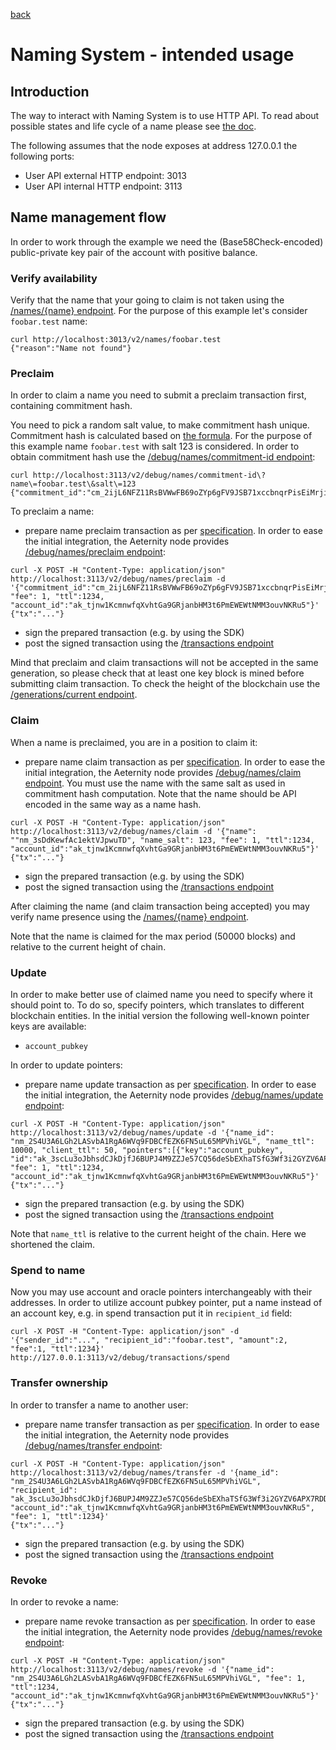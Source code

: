 [back](./README.md)
# Naming System - intended usage

## Introduction

The way to interact with Naming System is to use HTTP API.
To read about possible states and life cycle of a name please see [the doc](/AENS.md).

The following assumes that the node exposes at address 127.0.0.1 the following ports:
* User API external HTTP endpoint: 3013
* User API internal HTTP endpoint: 3113

## Name management flow

In order to work through the example we need the (Base58Check-encoded)
public-private key pair of the account with positive balance.

### Verify availability

Verify that the name that your going to claim is not taken using the [/names/{name} endpoint](https://aeternity.github.io/api-docs/?config=https://raw.githubusercontent.com/aeternity/aeternity/master/apps/aehttp/priv/swagger.json#/external/GetNameEntryByName).
For the purpose of this example let's consider `foobar.test` name:
```
curl http://localhost:3013/v2/names/foobar.test
{"reason":"Name not found"}
```

### Preclaim

In order to claim a name you need to submit a preclaim transaction first, containing commitment hash.

You need to pick a random salt value, to make commitment hash unique.
Commitment hash is calculated based on [the formula](/AENS.md#pre-claim).
For the purpose of this example name `foobar.test` with salt 123 is considered.
In order to obtain commitment hash use the [/debug/names/commitment-id endpoint](https://aeternity.github.io/api-docs/?config=https://raw.githubusercontent.com/aeternity/aeternity/master/apps/aehttp/priv/swagger.json#/internal/GetCommitmentId):
```
curl http://localhost:3113/v2/debug/names/commitment-id\?name\=foobar.test\&salt\=123
{"commitment_id":"cm_2ijL6NFZ11RsBVWwFB69oZYp6gFV9JSB71xccbnqrPisEiMrji"}
```

To preclaim a name:
* prepare name preclaim transaction as per [specification](../../serializations.md).
In order to ease the initial integration, the Aeternity node provides
[/debug/names/preclaim endpoint](https://aeternity.github.io/api-docs/?config=https://raw.githubusercontent.com/aeternity/aeternity/master/apps/aehttp/priv/swagger.json#/internal/PostNamePreclaim):
```
curl -X POST -H "Content-Type: application/json" http://localhost:3113/v2/debug/names/preclaim -d '{"commitment_id":"cm_2ijL6NFZ11RsBVWwFB69oZYp6gFV9JSB71xccbnqrPisEiMrji", "fee": 1, "ttl":1234, "account_id":"ak_tjnw1KcmnwfqXvhtGa9GRjanbHM3t6PmEWEWtNMM3ouvNKRu5"}'
{"tx":"..."}
```
* sign the prepared transaction (e.g. by using the SDK)
* post the signed transaction using the [/transactions endpoint](https://aeternity.github.io/api-docs/?config=https://raw.githubusercontent.com/aeternity/aeternity/master/apps/aehttp/priv/swagger.json#/external/PostTransaction)

Mind that preclaim and claim transactions will not be accepted in the same generation,
so please check that at least one key block is mined before submitting claim transaction.
To check the height of the blockchain use the [/generations/current endpoint](https://aeternity.github.io/api-docs/?config=https://raw.githubusercontent.com/aeternity/aeternity/master/apps/aehttp/priv/swagger.json#/external/GetCurrentGeneration).

### Claim

When a name is preclaimed, you are in a position to claim it:
* prepare name claim transaction as per [specification](../../serializations.md).
In order to ease the initial integration, the Aeternity node provides
[/debug/names/claim endpoint](https://aeternity.github.io/api-docs/?config=https://raw.githubusercontent.com/aeternity/aeternity/master/apps/aehttp/priv/swagger.json#/internal/PostNameClaim).
You must use the name with the same salt as used in commitment hash computation.
Note that the name should be API encoded in the same way as a name hash.
```
curl -X POST -H "Content-Type: application/json" http://localhost:3113/v2/debug/names/claim -d '{"name": ""nm_3sDdKewfAc1ektVJpwuTD", "name_salt": 123, "fee": 1, "ttl":1234, "account_id":"ak_tjnw1KcmnwfqXvhtGa9GRjanbHM3t6PmEWEWtNMM3ouvNKRu5"}'
{"tx":"..."}
```
* sign the prepared transaction (e.g. by using the SDK)
* post the signed transaction using the [/transactions endpoint](https://aeternity.github.io/api-docs/?config=https://raw.githubusercontent.com/aeternity/aeternity/master/apps/aehttp/priv/swagger.json#/external/PostTransaction)

After claiming the name (and claim transaction being accepted) you may verify name presence using the [/names/{name} endpoint](https://aeternity.github.io/api-docs/?config=https://raw.githubusercontent.com/aeternity/aeternity/master/apps/aehttp/priv/swagger.json#/external/GetNameEntryByName).

Note that the name is claimed for the max period (50000 blocks) and relative to the current height of chain.

### Update

In order to make better use of claimed name you need to specify where it should point to.
To do so, specify pointers, which translates to different blockchain entities.
In the initial version the following well-known pointer keys are available:
* `account_pubkey`

In order to update pointers:
* prepare name update transaction as per [specification](../../serializations.md).
In order to ease the initial integration, the Aeternity node provides
[/debug/names/update endpoint](https://aeternity.github.io/api-docs/?config=https://raw.githubusercontent.com/aeternity/aeternity/master/apps/aehttp/priv/swagger.json#/internal/PostNameUpdate):
```
curl -X POST -H "Content-Type: application/json" http://localhost:3113/v2/debug/names/update -d '{"name_id": "nm_2S4U3A6LGh2LASvbA1RgA6WVq9FDBCfEZK6FN5uL65MPVhiVGL", "name_ttl": 10000, "client_ttl": 50, "pointers":[{"key":"account_pubkey", "id":"ak_3scLu3oJbhsdCJkDjfJ6BUPJ4M9ZZJe57CQ56deSbEXhaTSfG3Wf3i2GYZV6APX7RDDVk4Weewb7oLePte3H3QdBw4rMZw"}], "fee": 1, "ttl":1234, "account_id":"ak_tjnw1KcmnwfqXvhtGa9GRjanbHM3t6PmEWEWtNMM3ouvNKRu5"}'
{"tx":"..."}
```
* sign the prepared transaction (e.g. by using the SDK)
* post the signed transaction using the [/transactions endpoint](https://aeternity.github.io/api-docs/?config=https://raw.githubusercontent.com/aeternity/aeternity/master/apps/aehttp/priv/swagger.json#/external/PostTransaction)

Note that `name_ttl` is relative to the current height of the chain. Here we shortened the claim.

### Spend to name

Now you may use account and oracle pointers interchangeably with their addresses.
In order to utilize account pubkey pointer, put a name instead of an account key, e.g. in spend transaction put it in `recipient_id` field:
```
curl -X POST -H "Content-Type: application/json" -d '{"sender_id":"...", "recipient_id":"foobar.test", "amount":2, "fee":1, "ttl":1234}' http://127.0.0.1:3113/v2/debug/transactions/spend
```

### Transfer ownership

In order to transfer a name to another user:
* prepare name transfer transaction as per [specification](../../serializations.md).
In order to ease the initial integration, the Aeternity node provides
[/debug/names/transfer endpoint](https://aeternity.github.io/api-docs/?config=https://raw.githubusercontent.com/aeternity/aeternity/master/apps/aehttp/priv/swagger.json#/internal/PostNameTransfer):
```
curl -X POST -H "Content-Type: application/json" http://localhost:3113/v2/debug/names/transfer -d '{name_id": "nm_2S4U3A6LGh2LASvbA1RgA6WVq9FDBCfEZK6FN5uL65MPVhiVGL", "recipient_id": "ak_3scLu3oJbhsdCJkDjfJ6BUPJ4M9ZZJe57CQ56deSbEXhaTSfG3Wf3i2GYZV6APX7RDDVk4Weewb7oLePte3H3QdBw4rMZw", "account_id":"ak_tjnw1KcmnwfqXvhtGa9GRjanbHM3t6PmEWEWtNMM3ouvNKRu5", "fee": 1, "ttl":1234}'
{"tx":"..."}
```
* sign the prepared transaction (e.g. by using the SDK)
* post the signed transaction using the [/transactions endpoint](https://aeternity.github.io/api-docs/?config=https://raw.githubusercontent.com/aeternity/aeternity/master/apps/aehttp/priv/swagger.json#/external/PostTransaction)

### Revoke

In order to revoke a name:
* prepare name revoke transaction as per [specification](../../serializations.md).
In order to ease the initial integration, the Aeternity node provides
[/debug/names/revoke endpoint](https://aeternity.github.io/api-docs/?config=https://raw.githubusercontent.com/aeternity/aeternity/master/apps/aehttp/priv/swagger.json#/internal/PostNameRevoke):
```
curl -X POST -H "Content-Type: application/json" http://localhost:3113/v2/debug/names/revoke -d '{"name_id": "nm_2S4U3A6LGh2LASvbA1RgA6WVq9FDBCfEZK6FN5uL65MPVhiVGL", "fee": 1, "ttl":1234, "account_id":"ak_tjnw1KcmnwfqXvhtGa9GRjanbHM3t6PmEWEWtNMM3ouvNKRu5"}'
{"tx":"..."}
```
* sign the prepared transaction (e.g. by using the SDK)
* post the signed transaction using the [/transactions endpoint](https://aeternity.github.io/api-docs/?config=https://raw.githubusercontent.com/aeternity/aeternity/master/apps/aehttp/priv/swagger.json#/external/PostTransaction)
